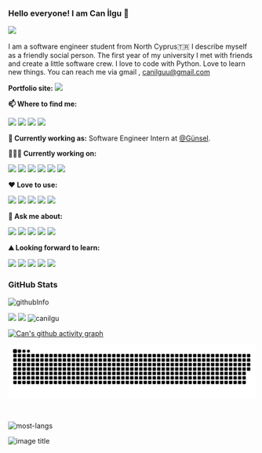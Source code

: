 ### Hello everyone! I am Can İlgu 👋


<img src="https://media.giphy.com/media/l0MYC0LajbaPoEADu/giphy.gif" width="100px"></h2>

I am a software engineer student from North Cyprus🇹🇷 I describe myself as a friendly social person. The first year of my university I met with friends and create a little software crew. I love to code with Python. Love to learn new things. You can reach me via gmail , canilguu@gmail.com


**Portfolio site:**
<code><a href="https://vitaee.github.io/myPortfolio/"><img height="40" src="https://i.ibb.co/JyV7NGF/devilgu.png"></a></code>



**📫 Where to find me:** 

<code><a href="https://www.instagram.com/canilgu/" target="_blank"><img height="50" src="https://www.vectorlogo.zone/logos/instagram/instagram-ar21.svg"></a></code>
<code><a href="https://twitter.com/EtiiPuff9" target="_blank"><img height="50" src="https://www.vectorlogo.zone/logos/twitter/twitter-icon.svg"></a></code>
<code><a href="https://www.linkedin.com/in/can-ilgu-657730198/" target="_blank"><img height="50" src="https://www.vectorlogo.zone/logos/linkedin/linkedin-ar21.svg"></a></code>
<code><a href="https://www.facebook.com/can.ilgu" target="_blank"><img height="50" src="https://www.vectorlogo.zone/logos/facebook/facebook-official.svg"></a></code>


**💼 Currently working as:** Software Engineer Intern at <a href="https://www.gunsel.com.tr/en/" target="_blank">@Günsel</a>.

**👨🏻‍💻 Currently working on:** 

<code><a href="https://www.python.org/" target="_blank"><img height="50" src="https://www.vectorlogo.zone/logos/python/python-ar21.svg"></a></code>
<code><a href="https://www.djangoproject.com/" target="_blank"><img height="50" src="https://www.vectorlogo.zone/logos/djangoproject/djangoproject-ar21.svg"></a></code>
<code><a href="https://flutter.dev/" target="_blank"><img height="50" src="https://seeklogo.com/images/F/flutter-logo-304BF94F55-seeklogo.com.png"></a></code>
<code><a href="https://firebase.google.com/" target="_blank"><img height="50" src="https://www.vectorlogo.zone/logos/firebase/firebase-ar21.svg"></a></code>
<code><a href="https://www.mysql.com/" target="_blank"><img height="50" src="https://www.vectorlogo.zone/logos/mysql/mysql-ar21.svg"></a></code>
<code><a href="https://nodejs.org/en/" target="_blank"><img height="50" src="https://seeklogo.com/images/N/nodejs-logo-065257DE24-seeklogo.com.png"></a></code>

**:heart: Love to use:**

<code><a href="https://www.jetbrains.com/pycharm/" target="_blank"><img height="50" src="https://raw.githubusercontent.com/gilbarbara/logos/804dc257b59e144eaca5bc6ffd16949752c6f789/logos/pycharm.svg"></a></code>
<code><a href="https://code.visualstudio.com/" target="_blank"><img height="50" src="https://cdn.worldvectorlogo.com/logos/visual-studio-code.svg"></a></code>
<code><a href="https://www.heroku.com/" target="_blank"><img height="50" src="https://seeklogo.com/images/H/heroku-logo-B774A78667-seeklogo.com.png"></a></code>
<code><a href="https://www.docker.com/" target="_blank"><img height="50" src="https://seeklogo.com/images/D/docker-logo-6D6F987702-seeklogo.com.png"></a></code>
<code><a href="https://aws.amazon.com/" target="_blank"><img height="50" src="https://seeklogo.com/images/A/amazon-web-services-aws-logo-6C2E3DCD3E-seeklogo.com.png"></a></code>

**💬 Ask me about:** 

<code><a href="https://www.linux.org/" target="_blank"><img height="50" src="https://www.vectorlogo.zone/logos/linux/linux-ar21.svg"></a></code>
<code><a href="https://www.python.org/" target="_blank"><img height="50" src="https://www.vectorlogo.zone/logos/python/python-ar21.svg"></a></code>
<code><a href="https://opencv.org/" target="_blank"><img height="50" src="https://www.vectorlogo.zone/logos/opencv/opencv-ar21.svg"></a></code>
<code><a href="https://jupyter.org/" target="_blank"><img height="50" src="https://www.vectorlogo.zone/logos/jupyter/jupyter-ar21.svg"></a></code>
<code><a href="https://firebase.google.com/" target="_blank"><img height="50" src="https://www.vectorlogo.zone/logos/firebase/firebase-ar21.svg"></a></code>


**⛰ Looking forward to learn:** 

<code><a href="https://www.javascript.com/" target="_blank"><img height="50" src="https://www.vectorlogo.zone/logos/javascript/javascript-ar21.svg"></a></code>
<code><a href="https://reactjs.org/" target="_blank"><img height="50" src="https://www.vectorlogo.zone/logos/reactjs/reactjs-ar21.svg"></a></code>
<code><a href="https://www.tensorflow.org/" target="_blank"><img height="50" src="https://seeklogo.com/images/T/tensorflow-logo-AE5100E55E-seeklogo.com.png"></a></code>
<code><a href="https://en.wikipedia.org/wiki/Artificial_intelligence" target="_blank"><img height="50" src="https://raw.githubusercontent.com/detain/svg-logos/780f25886640cef088af994181646db2f6b1a3f8/svg/amazon-artificial-intelligence.svg"></a></code>
<code><a href="https://www.mongodb.com/" target="_blank"><img height="50" src="https://www.vectorlogo.zone/logos/mongodb/mongodb-ar21.svg"></a></code>


<h3 align="left">GitHub Stats</h3>

![githubInfo](https://metrics.lecoq.io/Vitaee)

<p align="left">
   <img width="48%" src="https://github-readme-stats.vercel.app/api?username=Vitaee&show_icons=true&theme=tokyonight" />
   <img width="48%" src="https://github-readme-streak-stats.herokuapp.com/?user=Vitaee&theme=tokyonight" />
   <img height=140 src="https://github-profile-trophy.vercel.app/?username=Vitaee&theme=gruvbox&rank=SECRET,SSS,SS,S,AAA,AA,A,B&margin-w=5" alt="canilgu" />
  
   
   [![Can's github activity graph](https://activity-graph.herokuapp.com/graph?username=Vitaee&theme=react-dark)](https://git.io/JGdfB)
</p>

<p align="center">
   <img src="https://raw.githubusercontent.com/Vitaee/CPlusBasics/main/github-user-contribution.svg" alt="canilgu">
   </p>

<br>

![most-langs](https://github-readme-stats.vercel.app/api/top-langs/?username=Vitaee&hide=javascript,html&theme=radical&layout=compact)



![image title](https://rushter.com/counter.svg)


